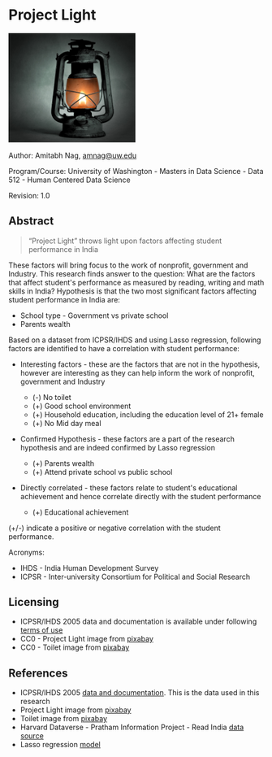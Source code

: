 
# Project Light
<img src="/kerosene-lamp-1202277_1920.jpg" width="250">

Author: Amitabh Nag, amnag@uw.edu

Program/Course: University of Washington - Masters in Data Science - Data 512 - Human Centered Data Science

Revision: 1.0

## Abstract
>“Project Light” throws light upon factors affecting student performance in India

These factors will bring focus to the work of nonprofit, government and Industry. This research finds answer to the question: What are the factors that affect student's performance as measured by reading, writing and math skills in India? Hypothesis is that the two most significant factors affecting student performance in India are: 
   * School type - Government vs private school 
   * Parents wealth

Based on a dataset from ICPSR/IHDS and using Lasso regression, following factors are identified to have a correlation with student performance:  
* Interesting factors - these are the factors that are not in the hypothesis, however are interesting as they can help inform the work of nonprofit, government and Industry 
    * (-) No toilet
    * (+) Good school environment
    * (+) Household education, including the education level of 21+ female
    * (+) No Mid day meal

* Confirmed Hypothesis - these factors are a part of the research hypothesis and are indeed confirmed by Lasso regression
    * (+) Parents wealth 
    * (+) Attend private school vs public school

* Directly correlated - these factors relate to student's educational achievement and hence correlate directly with the student performance
    * (+) Educational achievement 

(+/-) indicate a positive or negative correlation with the student performance.

Acronyms:
* IHDS - India Human Development Survey
* ICPSR - Inter-university Consortium for Political and Social Research

## Licensing
* ICPSR/IHDS 2005 data and documentation is available under following [terms of use](http://www.icpsr.umich.edu/icpsrweb/ICPSR/studies/22626/terms) 
* CC0 - Project Light image from [pixabay](https://pixabay.com/en/kerosene-lamp-old-replacement-lamp-1202277)
* CC0 - Toilet image from [pixabay](https://pixabay.com/en/privy-toilet-mobile-wc-474588)

## References
* ICPSR/IHDS 2005 [data and documentation](https://doi.org/10.3886/ICPSR22626.v11). This is the data used in this research
* Project Light image from [pixabay](https://pixabay.com/en/kerosene-lamp-old-replacement-lamp-1202277)
* Toilet image from [pixabay](https://pixabay.com/en/privy-toilet-mobile-wc-474588)
* Harvard Dataverse - Pratham Information Project - Read India [data source](https://dataverse.harvard.edu/dataset.xhtml?persistentId=hdl:1902.1/13084&version=1.0)
* Lasso regression [model](http://scikit-learn.org/stable/modules/generated/sklearn.linear_model.Lasso.html)
